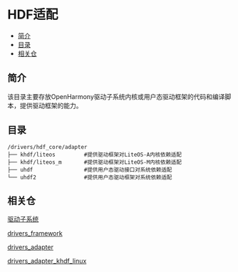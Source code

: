 # HDF适配<a name="ZH-CN_TOPIC_0000001138458641"></a>

-   [简介](#section11660541593)
-   [目录](#section161941989596)
-   [相关仓](#section1371113476307)

## 简介<a name="section11660541593"></a>

该目录主要存放OpenHarmony驱动子系统内核或用户态驱动框架的代码和编译脚本，提供驱动框架的能力。

## 目录<a name="section161941989596"></a>

```
/drivers/hdf_core/adapter
├── khdf/liteos         #提供驱动框架对LiteOS-A内核依赖适配
├── khdf/liteos_m       #提供驱动框架对LiteOS-M内核依赖适配
├── uhdf                #提供用户态驱动接口对系统依赖适配
└── uhdf2               #提供用户态驱动框架对系统依赖适配
```

## 相关仓<a name="section1371113476307"></a>

[驱动子系统](https://gitee.com/openharmony/docs/blob/master/zh-cn/readme/%E9%A9%B1%E5%8A%A8%E5%AD%90%E7%B3%BB%E7%BB%9F.md)

[drivers\_framework](https://gitee.com/openharmony/drivers_framework/blob/master/README_zh.md)

[drivers\_adapter](https://gitee.com/openharmony/drivers_adapter/blob/master/README_zh.md)

[drivers\_adapter\_khdf\_linux](https://gitee.com/openharmony/drivers_adapter_khdf_linux/blob/master/README_zh.md)

